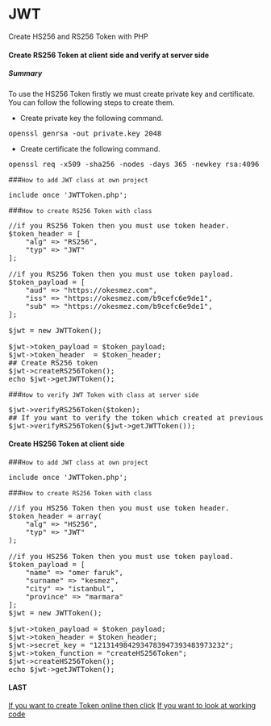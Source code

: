 # JWT
Create HS256 and RS256 Token with PHP

#### Create RS256 Token at client side and verify at server side
##### Summary
To use the HS256 Token firstly we must create private key and certificate. You can follow the following steps 
to create them.
- Create private key the following command.
<pre>
openssl genrsa -out private.key 2048
</pre>
- Create certificate the following command.
<pre>
openssl req -x509 -sha256 -nodes -days 365 -newkey rsa:4096 -keyout private.key -out certificate.crt
</pre>
###`How to add JWT class at own project`
<pre>
include_once 'JWTToken.php';
</pre>
###`How to create RS256 Token with class`
<pre>
//if you RS256 Token then you must use token header.
$token_header = [
    "alg" => "RS256",
    "typ" => "JWT"
];

//if you RS256 Token then you must use token payload.
$token_payload = [
    "aud" => "https://okesmez.com",
    "iss" => "https://okesmez.com/b9cefc6e9de1",
    "sub" => "https://okesmez.com/b9cefc6e9de1",
];

$jwt = new JWTToken();

$jwt->token_payload = $token_payload;
$jwt->token_header  = $token_header;
## Create RS256 token
$jwt->createRS256Token();
echo $jwt->getJWTToken();
</pre>

###`How to verify JWT Token with class at server side`
<pre>
$jwt->verifyRS256Token($token);
## If you want to verify the token which created at previous step
$jwt->verifyRS256Token($jwt->getJWTToken());
</pre>

#### Create HS256 Token at client side
###`How to add JWT class at own project`
<pre>
include_once 'JWTToken.php';
</pre>
###`How to create RS256 Token with class`
<pre>
//if you HS256 Token then you must use token header.
$token_header = array(
    "alg" => "HS256",
    "typ" => "JWT"
);

//if you HS256 Token then you must use token payload.
$token_payload = [
    "name" => "omer faruk",
    "surname" => "kesmez",
    "city" => "istanbul",
    "province" => "marmara"
];
$jwt = new JWTToken();

$jwt->token_payload = $token_payload;
$jwt->token_header = $token_header;
$jwt->secret_key = "1213149842934783947393483973232";
$jwt->token_function = "createHS256Token";
$jwt->createHS256Token();
echo $jwt->getJWTToken();
</pre>

#### LAST
 [If you want to create Token online then click](https://jwt.io/)
 [If you want to look at working code](http://okesmez.com/JWT/test.php)




